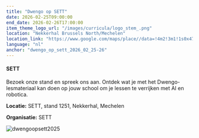 ```yaml
---
title: "Dwengo op SETT"
date: 2026-02-25T09:00:00
end_date: 2026-02-26T17:00:00
item_theme_logo_url: "/images/curricula/logo_stem_.png"
location: "Nekkerhal Brussels North/Mechelen"
location_link: "https://www.google.com/maps/place//data=!4m2!3m1!1s0x47c373e3642430cb:0xf71c13052353f06a?sa=X&ved=1t:8290&ictx=111"
language: "nl"
anchor: "dwengo_op_sett_2026_02_25-26"
---
```

#### SETT

Bezoek onze stand en spreek ons aan. Ontdek wat je met het Dwengo-lesmateriaal kan doen op jouw school om je lessen te verrijken met AI en robotica.

**Locatie:** SETT, stand 1251, Nekkerhal, Mechelen

**Organisatie:** SETT

![dwengoopsett2025](https://github.com/user-attachments/assets/6522a711-d309-4c7d-b69f-56ea47d0e376)

